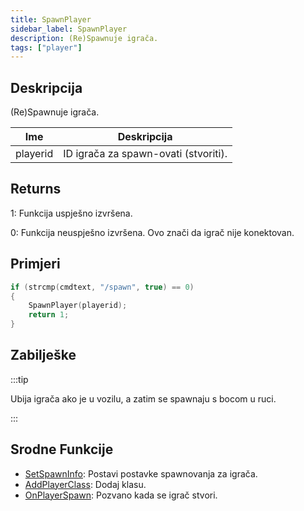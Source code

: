 ```yaml
---
title: SpawnPlayer
sidebar_label: SpawnPlayer
description: (Re)Spawnuje igrača.
tags: ["player"]
---
```


## Deskripcija

(Re)Spawnuje igrača.

| Ime      | Deskripcija                          |
| -------- | ------------------------------------ |
| playerid | ID igrača za spawn-ovati (stvoriti). |

## Returns

1: Funkcija uspješno izvršena.

0: Funkcija neuspješno izvršena. Ovo znači da igrač nije konektovan.

## Primjeri

```c
if (strcmp(cmdtext, "/spawn", true) == 0)
{
    SpawnPlayer(playerid);
    return 1;
}
```

## Zabilješke

:::tip

Ubija igrača ako je u vozilu, a zatim se spawnaju s bocom u ruci.

:::

## Srodne Funkcije

- [SetSpawnInfo](SetSpawnInfo): Postavi postavke spawnovanja za igrača.
- [AddPlayerClass](AddPlayerClass): Dodaj klasu.
- [OnPlayerSpawn](../callbacks/OnPlayerSpawn): Pozvano kada se igrač stvori.
